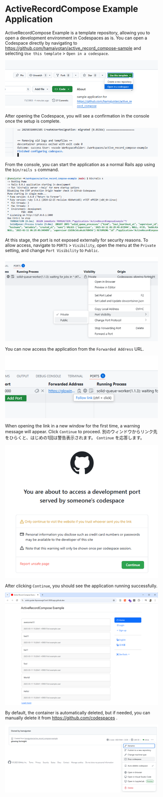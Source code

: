 # ActiveRecordCompose Example Application

ActiveRecordCompose Example is a template repository, allowing you to open a development environment in Codespaces as is.
You can open a Codespace directly by navigating to https://github.com/hamajyotan/active_record_compose-sample and selecting `Use this template` > `Open in a codespace`.

![](doc/open-in-a-codespace.png)

After opening the Codespace, you will see a confirmation in the console once the setup is complete.

![](doc/finished-configuring-codespace.png)

From the console, you can start the application as a normal Rails app using the `bin/rails s` command.

![](doc/bin-rails-server.png)

At this stage, the port is not exposed externally for security reasons.
To allow access, navigate to `PORTS` > `Visibility`, open the menu at the `Private` setting, and change `Port Visibility` to `Public`.

![](doc/change-port-visibility-to-public.png)

You can now access the application from the `Forwarded Address` URL.

![](doc/forwarded-address.png)

When opening the link in a new window for the first time, a warning message will appear. Click `Continue` to proceed.
別のウィンドウからリンク先をひらくと、はじめの1回は警告表示されます。 `Continue` を応答します。

![](doc/port-visibility-warn.png)

After clicking `Continue`, you should see the application running successfully.

![](doc/application-was-able-to-start.png)

By default, the container is automatically deleted, but if needed, you can manually delete it from https://github.com/codespaces .

![](doc/stop-codespaces.png)
